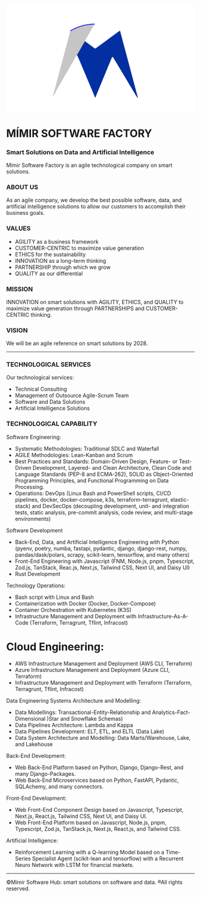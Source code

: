 ![Mímir Logo ><](https://github.com/MimirCompany/.github/blob/main/files/dark-mimir-icon.png)

# MÍMIR SOFTWARE FACTORY
### Smart Solutions on Data and Artificial Intelligence

Mímir Software Factory is an agile technological company on smart solutions.

### ABOUT US
As an agile company, we develop the best possible software, data, and artificial intelligence solutions to allow our customers to accomplish their business goals.

### VALUES
* AGILITY as a business framework
* CUSTOMER-CENTRIC to maximize value generation
* ETHICS for the sustainability
* INNOVATION as a long-term thinking
* PARTNERSHIP through which we grow
* QUALITY as our differential

### MISSION
INNOVATION on smart solutions with AGILITY, ETHICS, and QUALITY to maximize value generation through PARTNERSHIPS and CUSTOMER-CENTRIC thinking.

### VISION
We will be an agile reference on smart solutions by 2028.

---

### TECHNOLOGICAL SERVICES
Our technological services:
* Technical Consulting
* Management of Outsource Agile-Scrum Team
* Software and Data Solutions
* Artificial Intelligence Solutions

### TECHNOLOGICAL CAPABILITY

Software Engineering:
* Systematic Methodologies: Traditional SDLC and Waterfall
* AGILE Methodologies: Lean-Kanban and Scrum
* Best Practices and Standards: Domain-Driven Design, Feature- or Test-Driven Development, Layered- and Clean Architecture, Clean Code and Language Standards (PEP-8 and ECMA-262), SOLID as Object-Oriented Programming Principles, and Functional Programming on Data Processing.
* Operations: DevOps (Linux Bash and PowerShell scripts, CI/CD pipelines, docker, docker-compose, k3s, terraform-terragrunt, elastic-stack) and DevSecOps (decoupling development, unit- and integration tests, static analysis, pre-commit analysis, code review, and multi-stage environments)

Software Development
* Back-End, Data, and Artificial Intelligence Engineering with Python (pyenv, poetry, numba, fastapi, pydantic, django, django-rest, numpy, pandas/dask/polars, scrapy, scikit-learn, tensorflow, and many others)
* Front-End Engineering with Javascript (FNM, Node.js, pnpm, Typescript, Zod.js, TanStack, Reac.js, Next.js, Tailwind CSS, Next UI, and Daisy UI)
* Rust Development

Technology Operations:
* Bash script with Linux and Bash
* Containerization with Docker (Docker, Docker-Compose)
* Container Orchestration with Kubernetes (K3S)
* Infrastructure Management and Deployment with Infrastructure-As-A-Code (Terraform, Terragrunt, Tflint, Infracost)

# Cloud Engineering:
* AWS Infrastructure Management and Deployment (AWS CLI, Terraform)
* Azure Infrastructure Management and Deployment (Azure CLI, Terraform)
* Infrastructure Management and Deployment with Terraform (Terraform, Terragrunt, Tflint, Infracost)

Data Engineering Systems Architecture and Modelling:
* Data Modellings: Transactional-Entity-Relationship and Analytics-Fact-Dimensional )Star and Snowflake Schemas)
* Data Pipelines Architecture: Lambda and Kappa
* Data Pipelines Development: ELT, ETL, and ELTL (Data Lake)
* Data System Architecture and Modelling: Data Marts/Warehouse, Lake, and Lakehouse

Back-End Development:
* Web Back-End Platform based on Python, Django, Django-Rest, and many Django-Packages.
* Web Back-End Microservices based on Python, FastAPI, Pydantic, SQLAchemy, and many connectors.

Front-End Development:
* Web Front-End Component Design based on Javascript, Typescript, Next.js, React.js, Tailwind CSS, Next UI, and Daisy UI.
* Web Front-End Platform based on Javascript, Node.js, pnpm, Typescript, Zod.js, TanStack.js, Next.js, React.js, and Tailwind CSS.

Artificial Intelligence:
* Reinforcement Learning with a Q-learning Model based on a Time-Series Specialist Agent (scikit-lean and tensorflow) with a Recurrent Neuro Network with LSTM for financial markets.

---

©Mímir Software Hub: smart solutions on software and data. ®All rights reserved.
